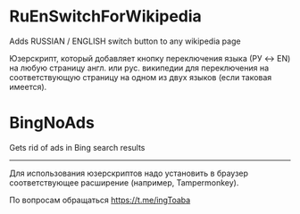 # RuEnSwitchForWikipedia
Adds RUSSIAN / ENGLISH switch button to any wikipedia page

Юзерскрипт, который добавляет кнопку переключения языка (РУ ↔ EN) на любую страницу англ. или рус. википедии для переключения на соответствующую страницу на одном из двух языков (если таковая имеется).

# BingNoAds
Gets rid of ads in Bing search results

_______________________________________________________________________

Для использования юзерскриптов надо установить в браузер соответствующее расширение (например, Tampermonkey).

По вопросам обращаться https://t.me/ingToaba
